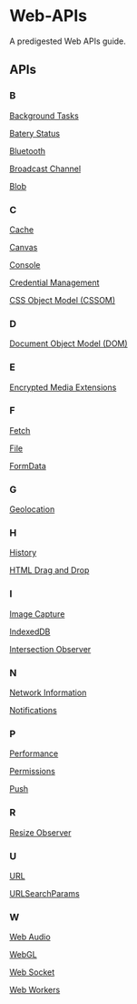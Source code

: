 # Web-APIs
A predigested Web APIs guide.

## APIs

### B
<a href="./Background Tasks/README.md" target="_self">Background Tasks</a>

<a href="./Batery Status/README.md" target="_self">Batery Status</a>

<a href="./Bluetooth/README.md" target="_self">Bluetooth</a>

<a href="./Broadcast Channel/README.md" target="_self">Broadcast Channel</a>

<a href="./Blob/README.md" target="_self">Blob</a>

### C
<a href="./Cache/README.md" target="_self">Cache</a>

<a href="./Canvas/README.md" target="_self">Canvas</a>

<a href="./Console/README.md" target="_self">Console</a>

<a href="./Credential Management/README.md" target="_self">Credential Management</a>

<a href="./CSSOM
/README.md" target="_self">CSS Object Model (CSSOM)
</a>

### D

<a href="./Document Object Model (DOM)/README.md" target="_self">Document Object Model (DOM)</a>

### E

<a href="./Encrypted Media Extensions/README.md" target="_self">Encrypted Media Extensions</a>

### F

<a href="./Fetch/README.md" target="_self">Fetch</a>

<a href="./File/README.md" target="_self">File</a>

<a href="./FormData/README.md" target="_self">FormData</a>

### G

<a href="./Geolocation/README.md" target="_self">Geolocation</a>

### H

<a href="./History/README.md" target="_self">History</a>

<a href="./HTML Drag and Drop/README.md" target="_self">HTML Drag and Drop</a>

### I

<a href="./Image Capture/README.md" target="_self">Image Capture</a>

<a href="./IndexedDB/README.md" target="_self">IndexedDB</a>

<a href="./Intersection Observer/README.md" target="_self">Intersection Observer</a>

### N
<a href="./Network Information/README.md" target="_self">Network Information</a>

<a href="./Notifications/README.md" target="_self">Notifications</a>

### P

<a href="./Performance/README.md" target="_self">Performance</a>


<a href="./Permissions/README.md" target="_self">Permissions</a>

<a href="./Push/README.md" target="_self">Push</a>

### R

<a href="./Resize Observer/README.md" target="_self">Resize Observer</a>

### U
<a href="./URL/README.md" target="_self">URL</a>

<a href="./URLSearchParams/README.md" target="_self">URLSearchParams</a>

### W

<a href="./Web Audio/README.md" target="_self">Web Audio</a>

<a href="./Web GL/README.md" target="_self">WebGL</a>

<a href="./Web Socket/README.md" target="_self">Web Socket</a>

<a href="./Web Workers/README.md" target="_self">Web Workers</a>

